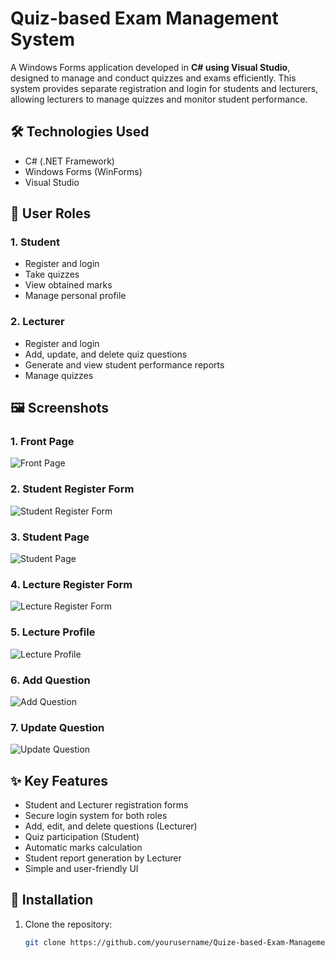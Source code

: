 # Quiz-based Exam Management System

A Windows Forms application developed in **C# using Visual Studio**, designed to manage and conduct quizzes and exams efficiently. This system provides separate registration and login for students and lecturers, allowing lecturers to manage quizzes and monitor student performance.

## 🛠 Technologies Used

- C# (.NET Framework)
- Windows Forms (WinForms)
- Visual Studio

## 👥 User Roles

### 1. **Student**
- Register and login
- Take quizzes
- View obtained marks
- Manage personal profile

### 2. **Lecturer**
- Register and login
- Add, update, and delete quiz questions
- Generate and view student performance reports
- Manage quizzes

## 🖼️ Screenshots

### 1. Front Page
![Front Page](Screen%20Shots/QEMS%20Project%20Front%20Page.png)

### 2. Student Register Form
![Student Register Form](Screen%20Shots/QEMS%20Project%20-%20Student%20Register%20Form.png)

### 3. Student Page
![Student Page](Screen%20Shots/QEMS%20Project%20-%20Student%20Page.png)

### 4. Lecture Register Form
![Lecture Register Form](Screen%20Shots/QEMS%20Project%20-%20Lecture%20Register%20Form.png)

### 5. Lecture Profile
![Lecture Profile](Screen%20Shots/QEMS%20Project%20-%20Lecture%20Profile.png)

### 6. Add Question
![Add Question](Screen%20Shots/QEMS%20Project%20-%20Add%20Question.png)

### 7. Update Question
![Update Question](Screen%20Shots/QEMS%20Project%20Update%20Question.png)

## ✨ Key Features

- Student and Lecturer registration forms
- Secure login system for both roles
- Add, edit, and delete questions (Lecturer)
- Quiz participation (Student)
- Automatic marks calculation
- Student report generation by Lecturer
- Simple and user-friendly UI



## 🔧 Installation

1. Clone the repository:
   ```bash
   git clone https://github.com/yourusername/Quize-based-Exam-Management-System.git
